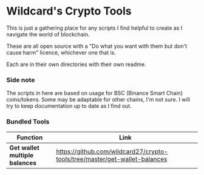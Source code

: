 # Wildcard's Crypto Tools

This is just a gathering place for any scripts I find helpful to create as I navigate the world of blockchain.

These are all open source with a "Do what you want with them but don't cause harm" licence, whichever one that is.

Each are in their own directories with their own readme.

### Side note

The scripts in here are based on usage for BSC (Binance Smart Chain) coins/tokens. Some may be adaptable for other
chains, I'm not sure. I will try to keep documentation up to date as I find out.

### Bundled Tools

| Function | Link |
|----------|------|
| **Get wallet multiple balances** | https://github.com/wildcard27/crypto-tools/tree/master/get-wallet-balances | 
